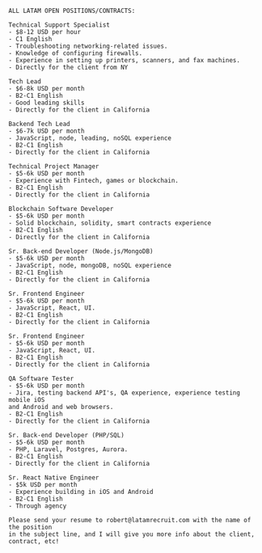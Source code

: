     ALL LATAM OPEN POSITIONS/CONTRACTS:
 
    Technical Support Specialist
    - $8-12 USD per hour 
    - C1 English 
    - Troubleshooting networking-related issues.
    - Knowledge of configuring firewalls.
    - Experience in setting up printers, scanners, and fax machines.  
    - Directly for the client from NY
    
    Tech Lead
    - $6-8k USD per month 
    - B2-C1 English 
    - Good leading skills
    - Directly for the client in California

    Backend Tech Lead
    - $6-7k USD per month
    - JavaScript, node, leading, noSQL experience
    - B2-C1 English
    - Directly for the client in California

    Technical Project Manager
    - $5-6k USD per month
    - Experience with Fintech, games or blockchain.
    - B2-C1 English
    - Directly for the client in California

    Blockchain Software Developer
    - $5-6k USD per month
    - Solid blockchain, solidity, smart contracts experience
    - B2-C1 English
    - Directly for the client in California

    Sr. Back-end Developer (Node.js/MongoDB)
    - $5-6k USD per month
    - JavaScript, node, mongoDB, noSQL experience
    - B2-C1 English
    - Directly for the client in California

    Sr. Frontend Engineer
    - $5-6k USD per month
    - JavaScript, React, UI.
    - B2-C1 English
    - Directly for the client in California

    Sr. Frontend Engineer
    - $5-6k USD per month
    - JavaScript, React, UI.
    - B2-C1 English
    - Directly for the client in California

    QA Software Tester
    - $5-6k USD per month
    - Jira, testing backend API's, QA experience, experience testing mobile iOS 
    and Android and web browsers.
    - B2-C1 English
    - Directly for the client in California

    Sr. Back-end Developer (PHP/SQL)
    - $5-6k USD per month
    - PHP, Laravel, Postgres, Aurora.
    - B2-C1 English
    - Directly for the client in California

    Sr. React Native Engineer
    - $5k USD per month
    - Experience building in iOS and Android
    - B2-C1 English
    - Through agency

    Please send your resume to robert@latamrecruit.com with the name of the position 
    in the subject line, and I will give you more info about the client, contract, etc!
